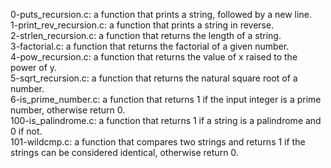 0-puts_recursion.c: a function that prints a string, followed by a new line.
<br>1-print_rev_recursion.c: a function that prints a string in reverse.
<br>2-strlen_recursion.c: a function that returns the length of a string.
<br>3-factorial.c: a function that returns the factorial of a given number.
<br>4-pow_recursion.c: a function that returns the value of x raised to the power of y.
<br>5-sqrt_recursion.c: a function that returns the natural square root of a number.
<br>6-is_prime_number.c: a function that returns 1 if the input integer is a prime number, otherwise return 0.
<br>100-is_palindrome.c: a function that returns 1 if a string is a palindrome and 0 if not.
<br>101-wildcmp.c: a function that compares two strings and returns 1 if the strings can be considered identical, otherwise return 0.
